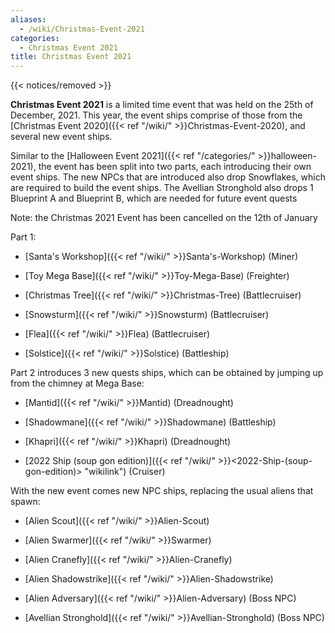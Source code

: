 ```yaml
---
aliases:
  - /wiki/Christmas-Event-2021
categories:
  - Christmas Event 2021
title: Christmas Event 2021
---
```


{{< notices/removed >}}

**Christmas Event 2021** is a limited time event that was held on the 25th of December, 2021. This year, the event ships comprise of those from the [Christmas Event 2020]({{< ref "/wiki/" >}}Christmas-Event-2020), and several new event ships.

Similar to the [Halloween Event 2021]({{< ref "/categories/" >}}halloween-2021), the event has been split into two parts, each introducing their own event ships. The new NPCs that are introduced also drop Snowflakes, which are required to build the event ships. The Avellian Stronghold also drops 1 Blueprint A and Blueprint B, which are needed for future event quests

Note: the Christmas 2021 Event has been cancelled on the 12th of January

Part 1:

- [Santa's Workshop]({{< ref "/wiki/" >}}Santa's-Workshop) (Miner)

- [Toy Mega Base]({{< ref "/wiki/" >}}Toy-Mega-Base) (Freighter)

- [Christmas Tree]({{< ref "/wiki/" >}}Christmas-Tree) (Battlecruiser)

- [Snowsturm]({{< ref "/wiki/" >}}Snowsturm) (Battlecruiser)

- [Flea]({{< ref "/wiki/" >}}Flea) (Battlecruiser)

- [Solstice]({{< ref "/wiki/" >}}Solstice) (Battleship)

Part 2 introduces 3 new quests ships, which can be obtained by jumping up from the chimney at Mega Base:

- [Mantid]({{< ref "/wiki/" >}}Mantid) (Dreadnought)

- [Shadowmane]({{< ref "/wiki/" >}}Shadowmane) (Battleship)

- [Khapri]({{< ref "/wiki/" >}}Khapri) (Dreadnought)

- [2022 Ship (soup gon edition)]({{< ref "/wiki/" >}}<2022-Ship-(soup-gon-edition)> "wikilink") (Cruiser)

With the new event comes new NPC ships, replacing the usual aliens that spawn:

- [Alien Scout]({{< ref "/wiki/" >}}Alien-Scout)

- [Alien Swarmer]({{< ref "/wiki/" >}}Swarmer)

- [Alien Cranefly]({{< ref "/wiki/" >}}Alien-Cranefly)

- [Alien Shadowstrike]({{< ref "/wiki/" >}}Alien-Shadowstrike)

- [Alien Adversary]({{< ref "/wiki/" >}}Alien-Adversary) (Boss NPC)

- [Avellian Stronghold]({{< ref "/wiki/" >}}Avellian-Stronghold) (Boss NPC)
